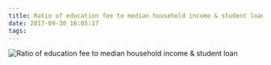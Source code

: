```yaml
---
title: Ratio of education fee to median household income & student loan
date: 2017-09-30 16:05:17
tags:
---
```

![Ratio of education fee to median household income & student loan](http://upload-images.jianshu.io/upload_images/6821307-bef9ef5ce9e86d0a.jpg?imageMogr2/auto-orient/strip%7CimageView2/2/w/1240)
